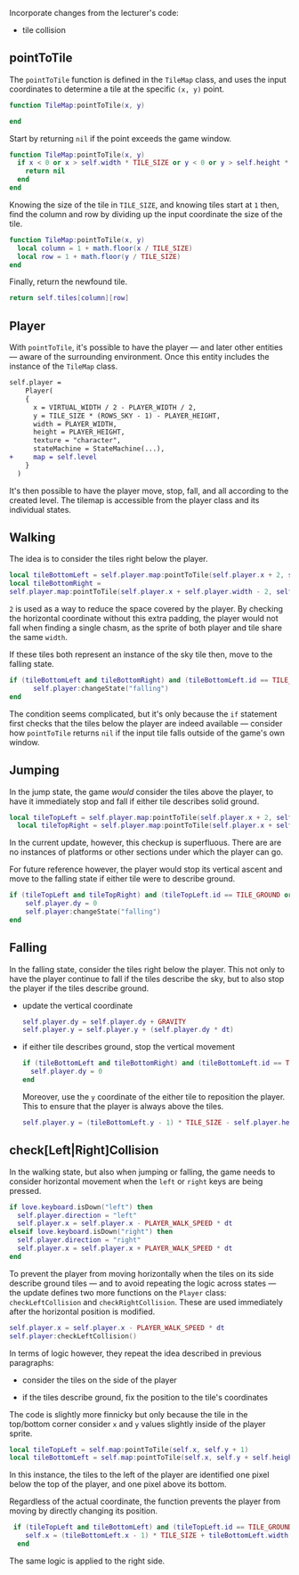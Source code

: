 Incorporate changes from the lecturer's code:

- tile collision

## pointToTile

The `pointToTile` function is defined in the `TileMap` class, and uses the input coordinates to determine a tile at the specific `(x, y)` point.

```lua
function TileMap:pointToTile(x, y)

end
```

Start by returning `nil` if the point exceeds the game window.

```lua
function TileMap:pointToTile(x, y)
  if x < 0 or x > self.width * TILE_SIZE or y < 0 or y > self.height * TILE_SIZE then
    return nil
  end
end
```

Knowing the size of the tile in `TILE_SIZE`, and knowing tiles start at `1` then, find the column and row by dividing up the input coordinate the size of the tile.

```lua
function TileMap:pointToTile(x, y)
  local column = 1 + math.floor(x / TILE_SIZE)
  local row = 1 + math.floor(y / TILE_SIZE)
end
```

Finally, return the newfound tile.

```lua
return self.tiles[column][row]
```

## Player

With `pointToTile`, it's possible to have the player — and later other entities — aware of the surrounding environment. Once this entity includes the instance of the `TileMap` class.

```diff
self.player =
    Player(
    {
      x = VIRTUAL_WIDTH / 2 - PLAYER_WIDTH / 2,
      y = TILE_SIZE * (ROWS_SKY - 1) - PLAYER_HEIGHT,
      width = PLAYER_WIDTH,
      height = PLAYER_HEIGHT,
      texture = "character",
      stateMachine = StateMachine(...),
+     map = self.level
    }
  )
```

It's then possible to have the player move, stop, fall, and all according to the created level. The tilemap is accessible from the player class and its individual states.

## Walking

The idea is to consider the tiles right below the player.

```lua
local tileBottomLeft = self.player.map:pointToTile(self.player.x + 2, self.player.y + self.player.height)
local tileBottomRight =
self.player.map:pointToTile(self.player.x + self.player.width - 2, self.player.y + self.player.height)
```

`2` is used as a way to reduce the space covered by the player. By checking the horizontal coordinate without this extra padding, the player would not fall when finding a single chasm, as the sprite of both player and tile share the same `width`.

If these tiles both represent an instance of the sky tile then, move to the falling state.

```lua
if (tileBottomLeft and tileBottomRight) and (tileBottomLeft.id == TILE_SKY and tileBottomRight.id == TILE_SKY) then
      self.player:changeState("falling")
end
```

The condition seems complicated, but it's only because the `if` statement first checks that the tiles below the player are indeed available — consider how `pointToTile` returns `nil` if the input tile falls outside of the game's own window.

## Jumping

In the jump state, the game _would_ consider the tiles above the player, to have it immediately stop and fall if either tile describes solid ground.

```lua
local tileTopLeft = self.player.map:pointToTile(self.player.x + 2, self.player.y)
  local tileTopRight = self.player.map:pointToTile(self.player.x + self.player.width - 2, self.player.y)
```

In the current update, however, this checkup is superfluous. There are are no instances of platforms or other sections under which the player can go.

For future reference however, the player would stop its vertical ascent and move to the falling state if either tile were to describe ground.

```lua
if (tileTopLeft and tileTopRight) and (tileTopLeft.id == TILE_GROUND or tileTopRight.id == TILE_GROUND) then
    self.player.dy = 0
    self.player:changeState("falling")
end
```

## Falling

In the falling state, consider the tiles right below the player. This not only to have the player continue to fall if the tiles describe the sky, but to also stop the player if the tiles describe ground.

- update the vertical coordinate

  ```lua
  self.player.dy = self.player.dy + GRAVITY
  self.player.y = self.player.y + (self.player.dy * dt)
  ```

- if either tile describes ground, stop the vertical movement

  ```lua
  if (tileBottomLeft and tileBottomRight) and (tileBottomLeft.id == TILE_GROUND or tileBottomRight.id == TILE_GROUND) then
    self.player.dy = 0
  end
  ```

  Moreover, use the `y` coordinate of the either tile to reposition the player. This to ensure that the player is always above the tiles.

  ```lua
  self.player.y = (tileBottomLeft.y - 1) * TILE_SIZE - self.player.height
  ```

## check[Left|Right]Collision

In the walking state, but also when jumping or falling, the game needs to consider horizontal movement when the `left` or `right` keys are being pressed.

```lua
if love.keyboard.isDown("left") then
  self.player.direction = "left"
  self.player.x = self.player.x - PLAYER_WALK_SPEED * dt
elseif love.keyboard.isDown("right") then
  self.player.direction = "right"
  self.player.x = self.player.x + PLAYER_WALK_SPEED * dt
end
```

To prevent the player from moving horizontally when the tiles on its side describe ground tiles — and to avoid repeating the logic across states — the update defines two more functions on the `Player` class: `checkLeftCollision` and `checkRightCollision`. These are used immediately after the horizontal position is modified.

```lua
self.player.x = self.player.x - PLAYER_WALK_SPEED * dt
self.player:checkLeftCollision()
```

In terms of logic however, they repeat the idea described in previous paragraphs:

- consider the tiles on the side of the player

- if the tiles describe ground, fix the position to the tile's coordinates

The code is slightly more finnicky but only because the tile in the top/bottom corner consider `x` and `y` values slightly inside of the player sprite.

```lua
local tileTopLeft = self.map:pointToTile(self.x, self.y + 1)
local tileBottomLeft = self.map:pointToTile(self.x, self.y + self.height - 1)
```

In this instance, the tiles to the left of the player are identified one pixel below the top of the player, and one pixel above its bottom.

Regardless of the actual coordinate, the function prevents the player from moving by directly changing its position.

```lua
 if (tileTopLeft and tileBottomLeft) and (tileTopLeft.id == TILE_GROUND or tileBottomLeft.id == TILE_GROUND) then
    self.x = (tileBottomLeft.x - 1) * TILE_SIZE + tileBottomLeft.width
  end
```

The same logic is applied to the right side.
